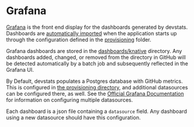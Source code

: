 # Grafana

[Grafana](<[http://github.com/grafana/grafana](http://github.com/grafana/grafana)>)
is the front end display for the dashboards generated by devstats. Dashboards
are
[automatically imported](http://docs.grafana.org/administration/provisioning/#example-datasource-config-file)
when the application starts up through the configuration defined in the
[provisioning](./provisioning/) folder.

Grafana dashboards are stored in the [dashboards/knative](./dashboards/knative)
directory. Any dashboards added, changed, or removed from the directory in
GitHub will be detected automatically by a batch job and subsequently reflected
in the Grafana UI.

By Default, devstats populates a Postgres database with GitHub metrics. This is
configured in
[the provisioning directory](./provisioning/datasources/datasource.yaml), and
additional datasources can be configured there, as well. See the
[Official Grafana Documentation](https://grafana.com/docs/administration/provisioning/#example-datasource)
for information on configuring multiple datasources.

Each dashboard is a json file containing a `datasource` field. Any dashboard
using a new datasource should have this configuration.
